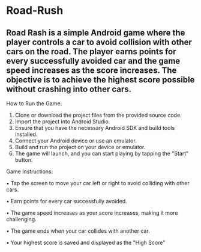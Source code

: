 # Road-Rush #

Road Rash is a simple Android game where the player controls a car to avoid collision with
other cars on the road. The player earns points for every successfully avoided car and the game speed
increases as the score increases. The objective is to achieve the highest score possible without crashing
into other cars.
--


How to Run the Game:

1. Clone or download the project files from the provided source code.
2. Import the project into Android Studio.
3. Ensure that you have the necessary Android SDK and build tools installed.
4. Connect your Android device or use an emulator.
5. Build and run the project on your device or emulator.
6. The game will launch, and you can start playing by tapping the "Start" button.


Game Instructions:

• Tap the screen to move your car left or right to avoid colliding with other cars.

• Earn points for every car successfully avoided.

• The game speed increases as your score increases, making it more challenging.

• The game ends when your car collides with another car.

• Your highest score is saved and displayed as the "High Score"

